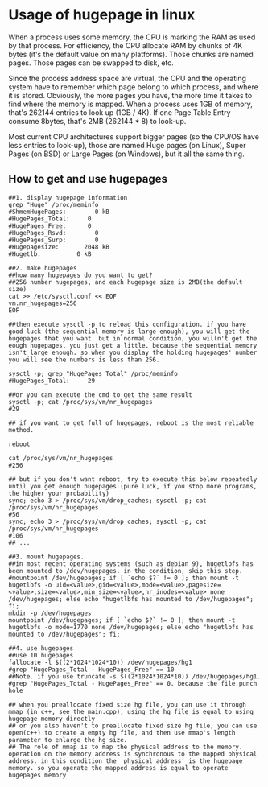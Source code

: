 # Usage of hugepage in linux

When a process uses some memory, the CPU is marking the RAM as used by that process. For efficiency, the CPU allocate RAM by chunks of 4K bytes (it's the default value on many platforms). Those chunks are named pages. Those pages can be swapped to disk, etc.

Since the process address space are virtual, the CPU and the operating system have to remember which page belong to which process, and where it is stored. Obviously, the more pages you have, the more time it takes to find where the memory is mapped. When a process uses 1GB of memory, that's 262144 entries to look up (1GB / 4K). If one Page Table Entry consume 8bytes, that's 2MB (262144 * 8) to look-up.

Most current CPU architectures support bigger pages (so the CPU/OS have less entries to look-up), those are named Huge pages (on Linux), Super Pages (on BSD) or Large Pages (on Windows), but it all the same thing.


## How to get and use hugepages

```shell
##1. display hugepage information
grep "Huge" /proc/meminfo
#ShmemHugePages:        0 kB
#HugePages_Total:     0
#HugePages_Free:      0
#HugePages_Rsvd:        0
#HugePages_Surp:        0
#Hugepagesize:       2048 kB
#Hugetlb:          0 kB

##2. make hugepages
##how many hugepages do you want to get?
##256 number hugepages, and each hugepage size is 2MB(the default size)
cat >> /etc/sysctl.conf << EOF
vm.nr_hugepages=256
EOF

##then execute sysctl -p to reload this configuration. if you have good luck (the sequential memory is large enough), you will get the hugepages that you want. but in normal condition, you willn't get the eough hugepages, you just get a little. because the sequential memory isn't large enough. so when you display the holding hugepages' number you will see the numbers is less than 256.

sysctl -p; grep "HugePages_Total" /proc/meminfo
#HugePages_Total:     29

##or you can execute the cmd to get the same result
sysctl -p; cat /proc/sys/vm/nr_hugepages
#29

## if you want to get full of hugepages, reboot is the most reliable method.

reboot

cat /proc/sys/vm/nr_hugepages
#256

## but if you don't want reboot, try to execute this below repeatedly until you get enough hugepages.(pure luck, if you stop more programs, the higher your probability)
sync; echo 3 > /proc/sys/vm/drop_caches; sysctl -p; cat /proc/sys/vm/nr_hugepages
#56
sync; echo 3 > /proc/sys/vm/drop_caches; sysctl -p; cat /proc/sys/vm/nr_hugepages
#106
## ...

##3. mount hugepages.
##in most recent operating systems (such as debian 9), hugetlbfs has been mounted to /dev/hugepages. in the condition, skip this step.
#mountpoint /dev/hugepages; if [ `echo $?` != 0 ]; then mount -t hugetlbfs -o uid=<value>,gid=<value>,mode=<value>,pagesize=<value>,size=<value>,min_size=<value>,nr_inodes=<value> none /dev/hugepages; else echo "hugetlbfs has mounted to /dev/hugepages"; fi;
mkdir -p /dev/hugepages
mountpoint /dev/hugepages; if [ `echo $?` != 0 ]; then mount -t hugetlbfs -o mode=1770 none /dev/hugepages; else echo "hugetlbfs has mounted to /dev/hugepages"; fi;

##4. use hugepages
##use 10 hugepages
fallocate -l $((2*1024*1024*10)) /dev/hugepages/hg1
#grep "HugePages_Total - HugePages_Free" == 10
##Note. if you use truncate -s $((2*1024*1024*10)) /dev/hugepages/hg1.
#grep "HugePages_Total - HugePages_Free" == 0. because the file punch hole

## when you preallocate fixed size hg file, you can use it through mmap (in c++, see the main.cpp), using the hg file is equal to using hugepage memory directly
## or you also haven't to preallocate fixed size hg file, you can use open(c++) to create a empty hg file, and then use mmap's length parameter to enlarge the hg size.
## The role of mmap is to map the physical address to the memory. operation on the memory address is synchronous to the mapped physical address. in this condition the 'physical address' is the hugepage memory. so you operate the mapped address is equal to operate hugepages memory
```
